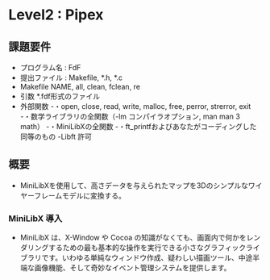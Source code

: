 # Level2 : Pipex

## 課題要件
- プログラム名 : FdF
- 提出ファイル : Makefile, *.h, *.c
- Makefile NAME, all, clean, fclean, re
- 引数 *.fdf形式のファイル
- 外部関数
	-・open, close, read, write, malloc, free, perror, strerror, exit
	-・数学ライブラリの全関数（-lm コンパイラオプション, man man 3 math）
	-・MiniLibXの全関数
	-・ft_printfおよびあなたがコーディングした同等のもの
	-Libft 許可

## 概要
- MiniLibXを使用して、高さデータを与えられたマップを3Dのシンプルなワイヤーフレームモデルに変換する。

### MiniLibX 導入
- MiniLibX は、X-Window や Cocoa の知識がなくても、画面内で何かをレンダリングするための最も基本的な操作を実行できる小さなグラフィックライブラリです。いわゆる単純なウィンドウ作成、疑わしい描画ツール、中途半端な画像機能、そして奇妙なイベント管理システムを提供します。